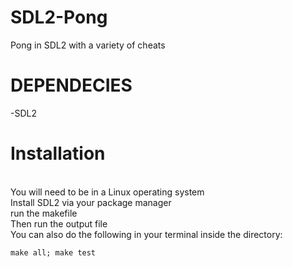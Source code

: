 # SDL2-Pong
Pong in SDL2 with a variety of cheats

# DEPENDECIES
-SDL2

# Installation
<br> You will need to be in a Linux operating system
<br> Install SDL2 via your package manager
<br> run the makefile
<br> Then run the output file
<br> You can also do the following in your terminal inside the directory:
```
make all; make test
```
